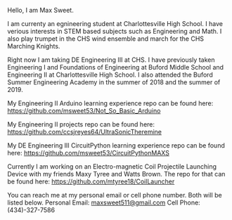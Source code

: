 
Hello, I am Max Sweet.

I am currenty an egnineering student at Charlottesville High School. I have verious interests in STEM based subjects such as Engineering and Math.
I also play trumpet in the CHS wind ensemble and march for the CHS Marching Knights.

Right now I am taking DE Engineering III at CHS. I have previously taken Engineering I and Foundations of Engineering at Buford Middle School and Engineering II at Charlottesville High School. I also attended the Buford Summer Engineering Academy in the summer of 2018 and the summer of 2019.

My Engineering II Arduino learning experience repo can be found here: https://github.com/msweet53/Not_So_Basic_Arduino

My Engineering II projects repo can be found here: https://github.com/ccsjreyes64/UltraSonicTheremine

My DE Engineering III CircuitPython learning experience repo can be found here: https://github.com/msweet53/CircuitPythonMAXS

Currently I am working on an Electro-magnetic Coil Projectile Launching Device with my friends Maxy Tyree and Watts Brown. The repo for that can be found here: https://github.com/mtyree18/CoilLauncher

You can reach me at my personal email or cell phone number. Both will be listed below.
Personal Email: maxsweet511@gmail.com
Cell Phone: (434)-327-7586
